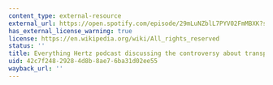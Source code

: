 ```yaml
---
content_type: external-resource
external_url: https://open.spotify.com/episode/29mLuNZblL7PYV02FmMBXK?si=614be578937944d3%20
has_external_license_warning: true
license: https://en.wikipedia.org/wiki/All_rights_reserved
status: ''
title: Everything Hertz podcast discussing the controversy about transparency audits
uid: 42c7f248-2928-4d8b-8ae7-6ba31d02ee55
wayback_url: ''
---
```

